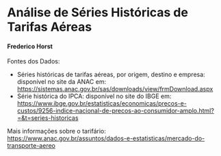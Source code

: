 # Análise de Séries Históricas de Tarifas Aéreas 

#### Frederico Horst

Fontes dos Dados:
- Séries históricas de tarifas aéreas, por origem, destino e empresa: disponível no site da ANAC em:
https://sistemas.anac.gov.br/sas/downloads/view/frmDownload.aspx
- Série histórica do IPCA: disponível no site do IBGE em:
https://www.ibge.gov.br/estatisticas/economicas/precos-e-custos/9256-indice-nacional-de-precos-ao-consumidor-amplo.html?=&t=series-historicas

Mais informações sobre o tarifário:
https://www.anac.gov.br/assuntos/dados-e-estatisticas/mercado-do-transporte-aereo



